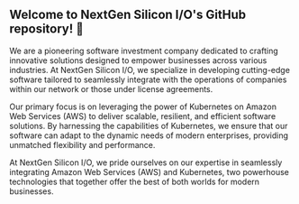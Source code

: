 ## Welcome to NextGen Silicon I/O's GitHub repository! 🚀

We are a pioneering software investment company dedicated to crafting innovative solutions designed to empower businesses across various industries. At NextGen Silicon I/O, we specialize in developing cutting-edge software tailored to seamlessly integrate with the operations of companies within our network or those under license agreements.

Our primary focus is on leveraging the power of Kubernetes on Amazon Web Services (AWS) to deliver scalable, resilient, and efficient software solutions. By harnessing the capabilities of Kubernetes, we ensure that our software can adapt to the dynamic needs of modern enterprises, providing unmatched flexibility and performance.

At NextGen Silicon I/O, we pride ourselves on our expertise in seamlessly integrating Amazon Web Services (AWS) and Kubernetes, two powerhouse technologies that together offer the best of both worlds for modern businesses.

<!--
**Here are some ideas to get you started:**

🙋‍♀️ A short introduction - what is your organization all about?
🌈 Contribution guidelines - how can the community get involved?
👩‍💻 Useful resources - where can the community find your docs? Is there anything else the community should know?
🍿 Fun facts - what does your team eat for breakfast?
🧙 Remember, you can do mighty things with the power of [Markdown](https://docs.github.com/github/writing-on-github/getting-started-with-writing-and-formatting-on-github/basic-writing-and-formatting-syntax)
-->
